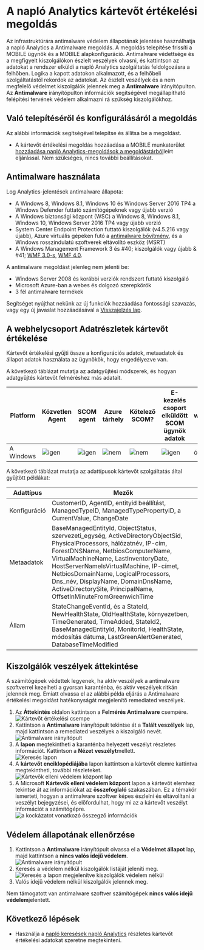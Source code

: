 <properties
    pageTitle="Log Analytics kártevőt értékelési megoldás |} Microsoft Azure"
    description="Az infrastruktúrára antimalware védelem állapotának jelentése használhatja a napló Analytics a Antimalware megoldás."
    services="log-analytics"
    documentationCenter=""
    authors="bandersmsft"
    manager="jwhit"
    editor=""/>

<tags
    ms.service="log-analytics"
    ms.workload="na"
    ms.tgt_pltfrm="na"
    ms.devlang="na"
    ms.topic="article"
    ms.date="10/10/2016"
    ms.author="banders"/>

# <a name="malware-assessment-solution-in-log-analytics"></a>A napló Analytics kártevőt értékelési megoldás


Az infrastruktúrára antimalware védelem állapotának jelentése használhatja a napló Analytics a Antimalware megoldás. A megoldás telepítése frissíti a MOBILE ügynök és a MOBILE alapkonfiguráció. Antimalware védettsége és a megfigyelt kiszolgálókon észlelt veszélyek olvasni, és kattintson az adatokat a rendszer elküldi a napló Analytics szolgáltatás feldolgozásra a felhőben. Logika a kapott adatokon alkalmazott, és a felhőbeli szolgáltatástól rekordok az adatokat. Az észlelt veszélyek és a nem megfelelő védelmet kiszolgálók jelennek meg a **Antimalware** irányítópulton. Az **Antimalware** irányítópulton információk segítségével megállapítható felépítési tervének védelem alkalmazni rá szükség kiszolgálókhoz.

## <a name="installing-and-configuring-the-solution"></a>Való telepítéséről és konfigurálásáról a megoldás
Az alábbi információk segítségével telepítse és állítsa be a megoldást.

- A kártevőt értékelési megoldás hozzáadása a MOBILE munkaterület [hozzáadása napló Analytics-megoldások a megoldástárból](log-analytics-add-solutions.md)leírt eljárással.  Nem szükséges, nincs további beállításokat.


## <a name="use-antimalware"></a>Antimalware használata

Log Analytics-jelentések antimalware állapota:

- A Windows 8, Windows 8.1, Windows 10 és Windows Server 2016 TP4 a Windows Defender futtató számítógépeknek vagy újabb verzió
- A Windows biztonsági központ (WSC) a Windows 8, Windows 8.1, Windows 10, Windows Server 2016 TP4 vagy újabb verzió
- System Center Endpoint Protection futtató kiszolgálók (v4.5.216 vagy újabb), Azure virtuális gépeken futó a [antimalware bővítmény](http://go.microsoft.com/fwlink/?linkid=398023), és a Windows rosszindulatú szoftverek eltávolító eszköz (MSRT)  
- A Windows Management Framework 3 és #40; kiszolgálók vagy újabb & #41; [WMF 3.0-s](https://support.microsoft.com/kb/2506143), [WMF 4.0](http://www.microsoft.com/download/details.aspx?id=40855).

A antimalware megoldást jelenleg nem jelenti be:

- Windows Server 2008 és korábbi verziók rendszert futtató kiszolgáló
- Microsoft Azure-ban a webes és dolgozó szerepkörök
- 3 fél antimalware termékek

Segítséget nyújthat nekünk az új funkciók hozzáadása fontossági szavazás, vagy egy új javaslat hozzáadásával a [Visszajelzés lap](http://feedback.azure.com/forums/267889-azure-operational-insights/category/88093-malware-assessment-solution).


## <a name="malware-assessment-data-collection-details"></a>A webhelycsoport Adatrészletek kártevőt értékelése

Kártevőt értékelési gyűjti össze a konfigurációs adatok, metaadatok és állapot adatok használata az ügynökök, hogy engedélyezve van.

A következő táblázat mutatja az adatgyűjtési módszerek, és hogyan adatgyűjtés kártevőt felméréshez más adatait.

| Platform | Közvetlen Agent | SCOM agent | Azure tárhely | Kötelező SCOM? | E-kezelés csoport elküldött SCOM ügynök adatok | a webhelycsoport gyakorisága |
|---|---|---|---|---|---|---|
|A Windows|![igen](./media/log-analytics-malware/oms-bullet-green.png)|![igen](./media/log-analytics-malware/oms-bullet-green.png)|![nem](./media/log-analytics-malware/oms-bullet-red.png)|            ![nem](./media/log-analytics-malware/oms-bullet-red.png)|![igen](./media/log-analytics-malware/oms-bullet-green.png)| óránkénti|


A következő táblázat mutatja az adattípusok kártevőt szolgáltatás által gyűjtött példákat:

|**Adattípus**|**Mezők**|
|---|---|
|Konfiguráció|CustomerID, AgentID, entityid beállítást, ManagedTypeID, ManagedTypePropertyID, a CurrentValue, ChangeDate|
|Metaadatok|BaseManagedEntityId, ObjectStatus, szervezeti_egység, ActiveDirectoryObjectSid, PhysicalProcessors, hálózatnév, IP-cím, ForestDNSName, NetbiosComputerName, VirtualMachineName, LastInventoryDate, HostServerNameIsVirtualMachine, IP-címet, NetbiosDomainName, LogicalProcessors, Dns_név, DisplayName, DomainDnsName, ActiveDirectorySite, PrincipalName, OffsetInMinuteFromGreenwichTime|
|Állam|StateChangeEventId, és a StateId, NewHealthState, OldHealthState, környezetben, TimeGenerated, TimeAdded, StateId2, BaseManagedEntityId, MonitorId, HealthState, módosítás dátuma, LastGreenAlertGenerated, DatabaseTimeModified|

## <a name="review-threats-for-servers"></a>Kiszolgálók veszélyek áttekintése

A számítógépek védettek legyenek, ha aktív veszélyek a antimalware szoftverrel kezelheti a gyorsan karanténba, és aktív veszélyek ritkán jelennek meg. Emiatt olvassa el az alábbi példa eljárás a Antimalware értékelési megoldást hatékonyságát megjelenítő remediated veszélyek.

1. Az **Áttekintés** oldalon kattintson a **Felmérés Antimalware** csempére.  
    ![Kártevőt értékelési csempe](./media/log-analytics-malware/oms-antimalware01.png)
2. Kattintson a **Antimalware** irányítópult tekintse át a **Talált veszélyek** lap, majd kattintson a remediated veszélyek a kiszolgáló nevét.  
    ![Antimalware irányítópult](./media/log-analytics-malware/oms-antimalware02.png)
3. A **lapon** megtekintheti a karanténba helyezett veszélyt részletes információt. Kattintson a **Nézet** **veszélyt**mellett.  
    ![Keresés lapon](./media/log-analytics-malware/oms-antimalware03.png)
4. A **kártevőt enciklopédiájába** lapon kattintson a kártevőt elemre kattintva megtekintheti, további részleteket.  
    ![Kártevők elleni védelem központ lap](./media/log-analytics-malware/oms-antimalware04.png)
5. A Microsoft **Kártevők elleni védelem központ** lapon a kártevőt elemhez tekintse át az információkat az **összefoglaló** szakaszában. Ez a témakör ismerteti, hogyan a antimalware szoftver képes észlelni és eltávolítani a veszélyt bejegyzései, és előfordulhat, hogy mi az a kártevőt veszélyt információt a számítógépre.  
    ![a kockázatot vonatkozó összegző információk](./media/log-analytics-malware/oms-antimalware05.png)

## <a name="review-protection-status"></a>Védelem állapotának ellenőrzése

1. Kattintson a **Antimalware** irányítópult olvassa el a **Védelmet állapot** lap, majd kattintson a **nincs valós idejű védelem**.  
    ![Antimalware irányítópult](./media/log-analytics-malware/oms-antimalware06.png)
2. Keresés a védelem nélkül kiszolgálók listáját jeleníti meg.  
    ![Keresés a lapon megjelenítve kiszolgálók védelem nélkül](./media/log-analytics-malware/oms-antimalware07.png)
3. Valós idejű védelem nélkül kiszolgálók jelennek meg.

Nem támogatott van antimalware szoftver számítógépek **nincs valós idejű védelem**jelentett.


## <a name="next-steps"></a>Következő lépések

- Használja a [napló keresések napló Analytics](log-analytics-log-searches.md) részletes kártevőt értékelési adatokat szeretne megtekinteni.
